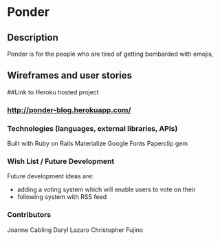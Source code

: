# Ponder 
## Description
Ponder is for the people who are tired of getting bombarded with emojis, 

## Wireframes and user stories

##Link to Heroku hosted project
### http://ponder-blog.herokuapp.com/


### Technologies (languages, external libraries, APIs)
Built with Ruby on Rails
Materialize
Google Fonts
Paperclip gem

### Wish List / Future Development
Future development ideas are: 
- adding a voting system which will enable users to vote on their
- following system with RSS feed

### Contributors 
Joanne Cabling
Daryl Lazaro
Christopher Fujino
